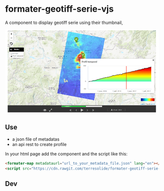 # formater-geotiff-serie-vjs


A component to display geotiff serie using their thumbnail, 

![Screenshot](/images/screenshot1.png)



## Use
 * a json file of metadatas
 * an api rest to create profile
 
 In your html page add the component and the script like this:  
 
 ```html
 <formater-map metadataurl="url_to_your_metadata_file.json" lang="en"></formater-map>  
 <script src="https://cdn.rawgit.com/terresolide/formater-geotiff-serie-vjs/0.3.0/dist/formater-geotiff-serie-vjs.js"></script>
 ```
 
## Dev